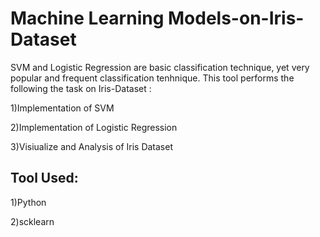 # Machine Learning Models-on-Iris-Dataset
SVM and Logistic Regression are basic classification technique, yet very popular and frequent classification tenhnique. This tool performs the following the task on Iris-Dataset : 

1)Implementation of SVM 

2)Implementation of Logistic Regression

3)Visiualize and Analysis of Iris Dataset 

## Tool Used:
1)Python

2)scklearn
